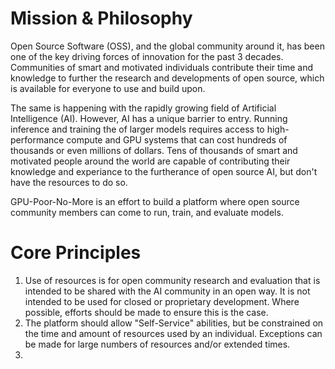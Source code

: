 # Mission & Philosophy

Open Source Software (OSS), and the global community around it, has been one of the key driving forces of innovation for the past 3 decades.
Communities of smart and motivated individuals contribute their time and knowledge to further the research and developments of open source, which is available for everyone to use and build upon.

The same is happening with the rapidly growing field of Artificial Intelligence (AI). However, AI has a unique barrier to entry. Running inference and training the of larger models requires access to high-performance compute and GPU systems that can cost hundreds of thousands or even millions of dollars.
Tens of thousands of smart and motivated people around the world are capable of contributing their knowledge and experiance to the furtherance of open source AI, but don't have the resources to do so.

GPU-Poor-No-More is an effort to build a platform where open source community members can come to run, train, and evaluate models.

# Core Principles

1. Use of resources is for open community research and evaluation that is intended to be shared with the AI community in an open way. It is not intended to be used for closed or proprietary development. Where possible, efforts should be made to ensure this is the case.
2. The platform should allow "Self-Service" abilities, but be constrained on the time and amount of resources used by an individual. Exceptions can be made for large numbers of resources and/or extended times.
3. 
